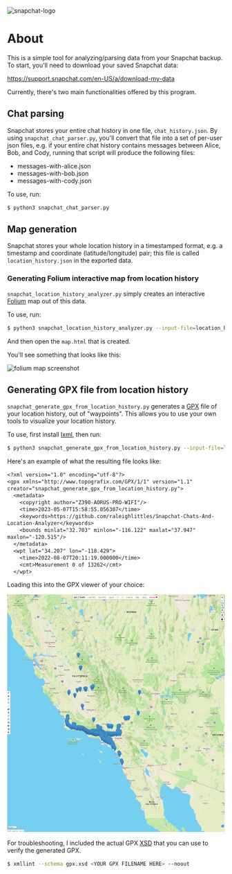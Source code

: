 ![snapchat-logo](./docs/snapchat-logo.jpeg)

# About

This is a simple tool for analyzing/parsing data from your Snapchat backup. To start, you'll need to download your saved Snapchat data: 

https://support.snapchat.com/en-US/a/download-my-data

Currently, there's two main functionalities offered by this program.

## Chat parsing

Snapchat stores your entire chat history in one file, `chat_history.json`. By using `snapchat_chat_parser.py`, you'll convert that file into a set of per-user json files, e.g. if your entire chat history contains messages between Alice, Bob, and Cody, running that script will produce the following files:

* messages-with-alice.json
* messages-with-bob.json
* messages-with-cody.json

To use, run:

```bash
$ python3 snapchat_chat_parser.py
```

## Map generation

Snapchat stores your whole location history in a timestamped format, e.g. a timestamp and coordinate (latitude/longitude) pair; this file is called `location_history.json` in the exported data.

### Generating Folium interactive map from location history

`snapchat_location_history_analyzer.py` simply creates an interactive [Folium](http://python-visualization.github.io/folium/) map out of this data.

To use, run:

```bash
$ python3 snapchat_location_history_analyzer.py --input-file=location_history.json --output-file=<OUTPUT FILENAME HERE>
```

And then open the `map.html` that is created.

You'll see something that looks like this:

![folium map screenshot](./docs/snapchat-map-screenshot.png)

## Generating GPX file from location history

`snapchat_generate_gpx_from_location_history.py` generates a [GPX](https://en.wikipedia.org/wiki/GPS_Exchange_Format) file of your location history, out of "waypoints". This allows you to use your own tools to visualize your location history.

To use, first install [lxml](https://lxml.de/), then run:

```bash
$ python3 snapchat_generate_gpx_from_location_history.py --input-file=location_history.json --output_file=<YOUR GPX FILENAME HERE>
```

Here's an example of what the resulting file looks like:

```
<?xml version="1.0" encoding="utf-8"?>
<gpx xmlns="http://www.topografix.com/GPX/1/1" version="1.1" creator="snapchat_generate_gpx_from_location_history.py">
  <metadata>
    <copyright author="Z390-AORUS-PRO-WIFI"/>
    <time>2023-05-07T15:58:55.056307</time>
    <keywords>https://github.com/raleighlittles/Snapchat-Chats-And-Location-Analyzer</keywords>
    <bounds minlat="32.703" minlon="-116.122" maxlat="37.947" maxlon="-120.515"/>
  </metadata>
  <wpt lat="34.207" lon="-118.429">
    <time>2022-08-07T20:11:19.000000</time>
    <cmt>Measurement 0 of 13262</cmt>
  </wpt>
```

Loading this into the GPX viewer of your choice:

![gpx studio screenshot](./docs/gpx_viewer_screenshot.png)

For troubleshooting, I included the actual GPX [XSD](https://en.wikipedia.org/wiki/XML_Schema_(W3C)) that you can use to verify the generated GPX.

```bash
$ xmllint --schema gpx.xsd <YOUR GPX FILENAME HERE> --noout
```